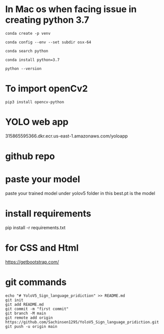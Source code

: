 
# In Mac os when facing issue in creating python 3.7
```
conda create -p venv

conda config --env --set subdir osx-64

conda search python

conda install python=3.7

python --version

```


# To import openCv2

```
pip3 install opencv-python
```


# YOLO web app


315865595366.dkr.ecr.us-east-1.amazonaws.com/yoloapp

# github repo

# paste your model 

paste your trained model under yolov5 folder in this best.pt is the model

# install requirements
pip install -r requirements.txt

# for CSS and Html
https://getbootstrap.com/


# git commands

```
echo "# YoloV5_Sign_language_pridiction" >> README.md
git init
git add README.md
git commit -m "first commit"
git branch -M main
git remote add origin https://github.com/Sachinsen1295/YoloV5_Sign_language_pridiction.git
git push -u origin main
```